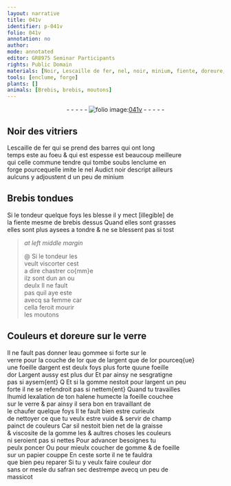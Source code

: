 ```yaml
---
layout: narrative
title: 041v
identifier: p-041v
folio: 041v
annotation: no
author:
mode: annotated
editor: GR8975 Seminar Participants
rights: Public Domain
materials: [Noir, Lescaille de fer, nel, noir, minium, fiente, doreure, verre, eau gommee, argent, or, gomme, halene, graisse, poncer, papier, safran, massicot]
tools: [enclume, forge]
plants: []
animals: [Brebis, brebis, moutons]
---
```


<div class="folio" align="center">- - - - - <a href="http://gallica.bnf.fr/ark:/12148/btv1b10500001g/f88.image" target="_blank"><img src="https://cu-mkp.github.io/2017-workshop-edition/assets/photo-icon.png" alt="folio image: " style="display:inline-block; margin-bottom:-3px;"/>041v</a> - - - - - </div>  
  

## <span class="m">Noir</span> des <span class="pro">vitriers</span>

 
<span class="m">Lescaille de fer</span> qui se prend des barres qui ont long<br/> temps este au foeu & qui est espesse est beaucoup meilleure<br/> qui celle commune tendre qui tombe soubs l<span class="tl">enclume</span> en<br/> <span class="tl">forge</span> pourcequelle imite le <span class="m">nel</span> Audict <span class="m">noir</span> descript ailleurs<br/> aulcuns y adjoustent d un peu de <span class="m">minium</span> 
 
 
  

## <span class="al">Brebis</span> tondues

 
Si le <span class="pro">tondeur</span> quelque foys les blesse il y mect [illegible] de<br/> la <span class="m">fiente</span> mesme de <span class="al">brebis</span> dessus Quand elles sont grasses<br/> elles sont plus aysees a tondre & ne se blessent pas si tost
 
> *at left middle margin*
> 
>  @ Si le <span class="pro">tondeur</span> les<br/> veult viscorter cest<br/> a dire chastrer co{mm}e<br/> ilz sont dun an ou<br/> deulx Il ne fault<br/> pas quil aye este<br/> avecq sa femme car<br/> cella feroit mourir<br/> les <span class="al">moutons</span> 
 
 
  

## Couleurs et <span class="m">doreure</span> sur le <span class="m">verre</span>

 
Il ne fault pas donner l<span class="m">eau gommee</span> si forte sur le<br/> <span class="m">verre</span> pour la couche de lor que de l<span class="m">argent</span> que de l<span class="m">or</span> pourceq{ue}<br/> une foeille d<span class="m">argent</span> est deulx foys plus forte quune foeille<br/> d<span class="m">or</span> L<span class="m">argent</span> aussy est plus dur Et par ainsy ne sesgratigne<br/> pas si aysem{ent} Q Et si la <span class="m">gomme</span> nestoit pour l<span class="m">argent</span> un peu<br/> forte il ne se refendroit pas si nettem{ent} Quand tu travailles<br/> lhumid lexalation de ton <span class="m">halene</span> humecte la foeille couchee<br/> sur le <span class="m">verre</span> & par ainsy il sera bon en travaillant de<br/> le chaufer quelque foys Il te fault bien estre curieulx<br/> de nettoyer ce que tu veulx estre vuide & servir de champ<br/> painct de couleurs Car sil nestoit bien net de la <span class="m">graisse</span><br/> & viscosite de la <span class="m">gomme</span> les & aultres choses les couleurs<br/> ni seroient pas si nettes Pour advancer besoignes tu<br/> peulx <span class="m">poncer</span> Ou pour mieulx coucher de <span class="m">gomme</span> & de foeille<br/> sur un <span class="m">papier</span> couppe En ceste sorte il ne te fauldra<br/> que bien peu reparer Si tu y veulx faire couleur d<span class="m">or</span><br/> sans <span class="m">or</span> mesle du <span class="m">safran</span> sec destrempe avecq un peu de<br/> <span class="m">massicot</span> 
 
